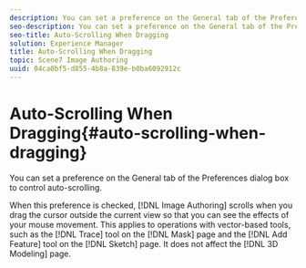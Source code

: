 ```yaml
---
description: You can set a preference on the General tab of the Preferences dialog box to control auto-scrolling.
seo-description: You can set a preference on the General tab of the Preferences dialog box to control auto-scrolling.
seo-title: Auto-Scrolling When Dragging
solution: Experience Manager
title: Auto-Scrolling When Dragging
topic: Scene7 Image Authoring
uuid: 04ca0bf5-d855-4b8a-839e-b0ba6092912c
---
```


# Auto-Scrolling When Dragging{#auto-scrolling-when-dragging}

You can set a preference on the General tab of the Preferences dialog box to control auto-scrolling.

<!--<a id="section_DA53059CE1FF49ED9BBA0721D532C6A7"></a>-->

When this preference is checked, [!DNL Image Authoring] scrolls when you drag the cursor outside the current view so that you can see the effects of your mouse movement. This applies to operations with vector-based tools, such as the [!DNL Trace] tool on the [!DNL Mask] page and the [!DNL Add Feature] tool on the [!DNL Sketch] page. It does not affect the [!DNL 3D Modeling] page.  